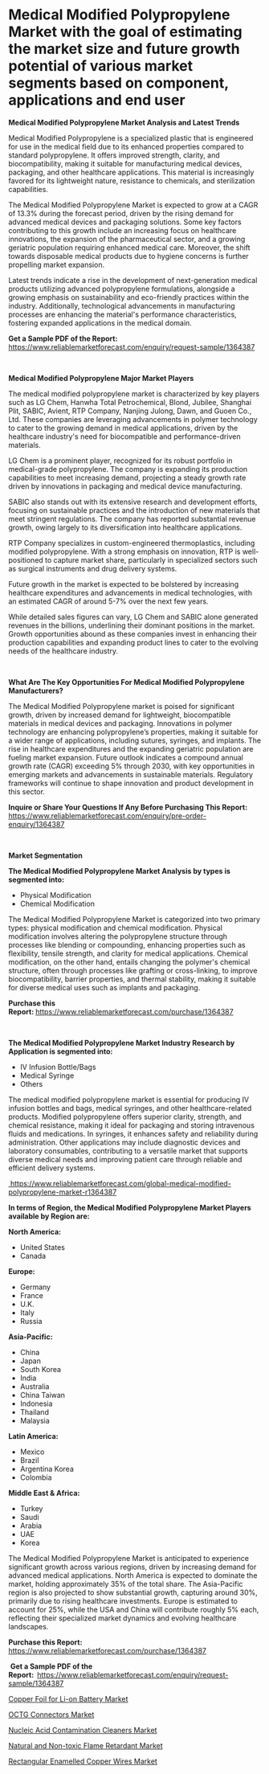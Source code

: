 <p><h1>Medical Modified Polypropylene Market with the goal of estimating the market size and future growth potential of various market segments based on component, applications and end user</h1></p><p><strong>Medical Modified Polypropylene Market Analysis and Latest Trends</strong></p>
<p><p>Medical Modified Polypropylene is a specialized plastic that is engineered for use in the medical field due to its enhanced properties compared to standard polypropylene. It offers improved strength, clarity, and biocompatibility, making it suitable for manufacturing medical devices, packaging, and other healthcare applications. This material is increasingly favored for its lightweight nature, resistance to chemicals, and sterilization capabilities.</p><p>The Medical Modified Polypropylene Market is expected to grow at a CAGR of 13.3% during the forecast period, driven by the rising demand for advanced medical devices and packaging solutions. Some key factors contributing to this growth include an increasing focus on healthcare innovations, the expansion of the pharmaceutical sector, and a growing geriatric population requiring enhanced medical care. Moreover, the shift towards disposable medical products due to hygiene concerns is further propelling market expansion.</p><p>Latest trends indicate a rise in the development of next-generation medical products utilizing advanced polypropylene formulations, alongside a growing emphasis on sustainability and eco-friendly practices within the industry. Additionally, technological advancements in manufacturing processes are enhancing the material's performance characteristics, fostering expanded applications in the medical domain.</p></p>
<p><strong>Get a Sample PDF of the Report:&nbsp;</strong> <a href="https://www.reliablemarketforecast.com/enquiry/request-sample/1364387?utm_campaign=1899&utm_medium=2&utm_source=Github&utm_content=ia&utm_term=03042025&utm_id=medical-modified-polypropylene">https://www.reliablemarketforecast.com/enquiry/request-sample/1364387</a></p>
<p>&nbsp;</p>
<p><strong>Medical Modified Polypropylene Major Market Players</strong></p>
<p><p>The medical modified polypropylene market is characterized by key players such as LG Chem, Hanwha Total Petrochemical, Blond, Jubilee, Shanghai Plit, SABIC, Avient, RTP Company, Nanjing Julong, Dawn, and Guoen Co., Ltd. These companies are leveraging advancements in polymer technology to cater to the growing demand in medical applications, driven by the healthcare industry's need for biocompatible and performance-driven materials.</p><p>LG Chem is a prominent player, recognized for its robust portfolio in medical-grade polypropylene. The company is expanding its production capabilities to meet increasing demand, projecting a steady growth rate driven by innovations in packaging and medical device manufacturing. </p><p>SABIC also stands out with its extensive research and development efforts, focusing on sustainable practices and the introduction of new materials that meet stringent regulations. The company has reported substantial revenue growth, owing largely to its diversification into healthcare applications.</p><p>RTP Company specializes in custom-engineered thermoplastics, including modified polypropylene. With a strong emphasis on innovation, RTP is well-positioned to capture market share, particularly in specialized sectors such as surgical instruments and drug delivery systems.</p><p>Future growth in the market is expected to be bolstered by increasing healthcare expenditures and advancements in medical technologies, with an estimated CAGR of around 5-7% over the next few years. </p><p>While detailed sales figures can vary, LG Chem and SABIC alone generated revenues in the billions, underlining their dominant positions in the market. Growth opportunities abound as these companies invest in enhancing their production capabilities and expanding product lines to cater to the evolving needs of the healthcare industry.</p></p>
<p>&nbsp;</p>
<p><strong>What Are The Key Opportunities For Medical Modified Polypropylene Manufacturers?</strong></p>
<p><p>The Medical Modified Polypropylene market is poised for significant growth, driven by increased demand for lightweight, biocompatible materials in medical devices and packaging. Innovations in polymer technology are enhancing polypropylene’s properties, making it suitable for a wider range of applications, including sutures, syringes, and implants. The rise in healthcare expenditures and the expanding geriatric population are fueling market expansion. Future outlook indicates a compound annual growth rate (CAGR) exceeding 5% through 2030, with key opportunities in emerging markets and advancements in sustainable materials. Regulatory frameworks will continue to shape innovation and product development in this sector.</p></p>
<p><strong>Inquire or Share Your Questions If Any Before Purchasing This Report:</strong> <a href="https://www.reliablemarketforecast.com/enquiry/pre-order-enquiry/1364387?utm_campaign=1899&utm_medium=2&utm_source=Github&utm_content=ia&utm_term=03042025&utm_id=medical-modified-polypropylene">https://www.reliablemarketforecast.com/enquiry/pre-order-enquiry/1364387</a></p>
<p>&nbsp;</p>
<p><strong>Market Segmentation</strong></p>
<p><strong>The Medical Modified Polypropylene Market Analysis by types is segmented into:</strong></p>
<p><ul><li>Physical Modification</li><li>Chemical Modification</li></ul></p>
<p><p>The Medical Modified Polypropylene Market is categorized into two primary types: physical modification and chemical modification. Physical modification involves altering the polypropylene structure through processes like blending or compounding, enhancing properties such as flexibility, tensile strength, and clarity for medical applications. Chemical modification, on the other hand, entails changing the polymer's chemical structure, often through processes like grafting or cross-linking, to improve biocompatibility, barrier properties, and thermal stability, making it suitable for diverse medical uses such as implants and packaging.</p></p>
<p><strong>Purchase this Report:&nbsp;</strong><a href="https://www.reliablemarketforecast.com/purchase/1364387?utm_campaign=1899&utm_medium=2&utm_source=Github&utm_content=ia&utm_term=03042025&utm_id=medical-modified-polypropylene">https://www.reliablemarketforecast.com/purchase/1364387</a></p>
<p>&nbsp;</p>
<p><strong>The Medical Modified Polypropylene Market Industry Research by Application is segmented into:</strong></p>
<p><ul><li>IV Infusion Bottle/Bags</li><li>Medical Syringe</li><li>Others</li></ul></p>
<p><p>The medical modified polypropylene market is essential for producing IV infusion bottles and bags, medical syringes, and other healthcare-related products. Modified polypropylene offers superior clarity, strength, and chemical resistance, making it ideal for packaging and storing intravenous fluids and medications. In syringes, it enhances safety and reliability during administration. Other applications may include diagnostic devices and laboratory consumables, contributing to a versatile market that supports diverse medical needs and improving patient care through reliable and efficient delivery systems.</p></p>
<p><a href="https://www.reliablemarketforecast.com/global-medical-modified-polypropylene-market-r1364387?utm_campaign=1899&utm_medium=2&utm_source=Github&utm_content=ia&utm_term=03042025&utm_id=medical-modified-polypropylene">&nbsp;https://www.reliablemarketforecast.com/global-medical-modified-polypropylene-market-r1364387</a></p>
<p><strong>In terms of Region, the Medical Modified Polypropylene Market Players available by Region are:</strong></p>
<p>
    <p> <strong> North America: </strong>
        <ul>
            <li>United States</li>
            <li>Canada</li>
        </ul>
        </p> 
    <p> <strong> Europe: </strong>
        <ul>
            <li>Germany</li>
            <li>France</li>
            <li>U.K.</li>
            <li>Italy</li>
            <li>Russia</li>
        </ul>
        </p> 
    <p> <strong> Asia-Pacific: </strong>
        <ul>
            <li>China</li>
            <li>Japan</li>
            <li>South Korea</li>
            <li>India</li>
            <li>Australia</li>
            <li>China Taiwan</li>
            <li>Indonesia</li>
            <li>Thailand</li>
            <li>Malaysia</li>
        </ul>
        </p> 
    <p> <strong> Latin America: </strong>
        <ul>
            <li>Mexico</li>
            <li>Brazil</li>
            <li>Argentina Korea</li>
            <li>Colombia</li>
        </ul>
        </p> 
    <p> <strong> Middle East & Africa: </strong>
        <ul>
            <li>Turkey</li>
            <li>Saudi</li>
            <li>Arabia</li>
            <li>UAE</li>
            <li>Korea</li>
        </ul>
    </p>
    </p>
<p><p>The Medical Modified Polypropylene Market is anticipated to experience significant growth across various regions, driven by increasing demand for advanced medical applications. North America is expected to dominate the market, holding approximately 35% of the total share. The Asia-Pacific region is also projected to show substantial growth, capturing around 30%, primarily due to rising healthcare investments. Europe is estimated to account for 25%, while the USA and China will contribute roughly 5% each, reflecting their specialized market dynamics and evolving healthcare landscapes.</p></p>
<p><strong>Purchase this Report: </strong><a href="https://www.reliablemarketforecast.com/purchase/1364387?utm_campaign=1899&utm_medium=2&utm_source=Github&utm_content=ia&utm_term=03042025&utm_id=medical-modified-polypropylene">https://www.reliablemarketforecast.com/purchase/1364387</a></p>
<p>&nbsp;<strong>Get a Sample PDF of the Report:&nbsp;&nbsp;</strong><a href="https://www.reliablemarketforecast.com/enquiry/request-sample/1364387?utm_campaign=1899&utm_medium=2&utm_source=Github&utm_content=ia&utm_term=03042025&utm_id=medical-modified-polypropylene">https://www.reliablemarketforecast.com/enquiry/request-sample/1364387</a></p>
<p><strong></strong></p>
<p><p><a href="https://github.com/sahoolipko6f/Market-Research-Report-List-1/blob/main/copper-foil-for-li-on-battery-market.md?utm_campaign=1899&utm_medium=2&utm_source=Github&utm_content=ia&utm_term=03042025&utm_id=medical-modified-polypropylene">Copper Foil for Li-on Battery Market</a></p><p><a href="https://github.com/rogetspate12/Market-Research-Report-List-1/blob/main/octg-connectors-market.md?utm_campaign=1899&utm_medium=2&utm_source=Github&utm_content=ia&utm_term=03042025&utm_id=medical-modified-polypropylene">OCTG Connectors Market</a></p><p><a href="https://github.com/iontahoehlct/Market-Research-Report-List-1/blob/main/nucleic-acid-contamination-cleaners-market.md?utm_campaign=1899&utm_medium=2&utm_source=Github&utm_content=ia&utm_term=03042025&utm_id=medical-modified-polypropylene">Nucleic Acid Contamination Cleaners Market</a></p><p><a href="https://github.com/ranewknaller/Market-Research-Report-List-1/blob/main/natural-and-non-toxic-flame-retardant-market.md?utm_campaign=1899&utm_medium=2&utm_source=Github&utm_content=ia&utm_term=03042025&utm_id=medical-modified-polypropylene">Natural and Non-toxic Flame Retardant Market</a></p><p><a href="https://github.com/nxauwedaroui2/Market-Research-Report-List-1/blob/main/rectangular-enamelled-copper-wires-market.md?utm_campaign=1899&utm_medium=2&utm_source=Github&utm_content=ia&utm_term=03042025&utm_id=medical-modified-polypropylene">Rectangular Enamelled Copper Wires Market</a></p></p>